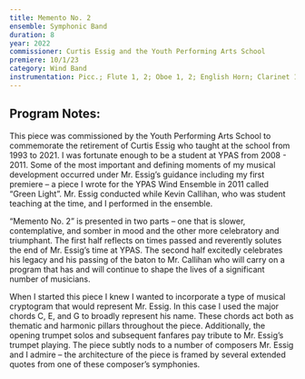 ```yaml
---
title: Memento No. 2
ensemble: Symphonic Band
duration: 8
year: 2022
commissioner: Curtis Essig and the Youth Performing Arts School
premiere: 10/1/23
category: Wind Band
instrumentation: Picc.; Flute 1, 2; Oboe 1, 2; English Horn; Clarinet 1, 2, 3 (2 players each); Bass Cl.; Bsn. 1, 2; Alto Sax. 1m 2; Ten. Sax.; Bari. Sax; Bb Trumpet 1, 2, 3; F Horn 1, 2; Tbn. 1, 2; Bass tbn.; Euph.; timp.; Perc. 1, 2, 3; Piano
---
```


## Program Notes:

This piece was commissioned by the Youth Performing Arts School to commemorate the retirement of Curtis Essig who taught at the school from 1993 to 2021. I was fortunate enough to be a student at YPAS from 2008 - 2011. Some of the most important and defining moments of my musical development occurred under Mr. Essig’s guidance including my first premiere – a piece I wrote for the YPAS Wind Ensemble in 2011 called “Green Light”. Mr. Essig conducted while Kevin Callihan, who was student teaching at the time, and I performed in the ensemble.

“Memento No. 2” is presented in two parts – one that is slower, contemplative, and somber in mood and the other more celebratory and triumphant. The first half reflects on times passed and reverently solutes the end of Mr. Essig’s time at YPAS. The second half excitedly celebrates his legacy and his passing of the baton to Mr. Callihan who will carry on a program that has and will continue to shape the lives of a significant number of musicians.

When I started this piece I knew I wanted to incorporate a type of musical cryptogram that would represent Mr. Essig. In this case I used the major chords C, E, and G to broadly represent his name. These chords act both as thematic and harmonic pillars throughout the piece. Additionally, the opening trumpet solos and subsequent fanfares pay tribute to Mr. Essig’s trumpet playing. The piece subtly nods to a number of composers Mr. Essig and I admire – the architecture of the piece is framed by several extended quotes from one of these composer’s symphonies.
